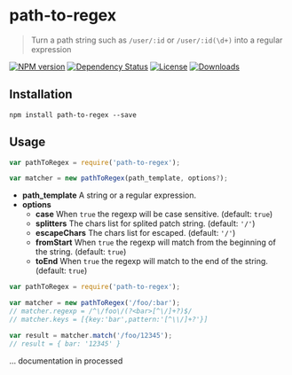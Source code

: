 # path-to-regex

> Turn a path string such as `/user/:id` or `/user/:id(\d+)`  into a regular expression 


[![NPM version][npm-image]][npm-url]
[![Dependency Status][david-image]][david-url]
[![License][license-image]][license-url]
[![Downloads][downloads-image]][downloads-url]

## Installation

```
npm install path-to-regex --save
```

## Usage

```javascript
var pathToRegex = require('path-to-regex');

var matcher = new pathToRegex(path_template, options?);
```

- **path_template** A string or a regular expression.
- **options**
  - **case** When `true` the regexp will be case sensitive. (default: `true`)
  - **splitters** The chars list for splited patch string. (default: `'/'`)
  - **escapeChars** The chars list for escaped. (default: `'/'`)
  - **fromStart** When `true` the regexp will match from the beginning of the string. (default: `true`)
  - **toEnd** When `true` the regexp will match to the end of the string. (default: `true`)


```javascript
var pathToRegex = require('path-to-regex');

var matcher = new pathToRegex('/foo/:bar');
// matcher.regexp = /^\/foo\/(?<bar>[^\/]+?)$/
// matcher.keys = [{key:'bar',pattern:'[^\\/]+?'}]

var result = matcher.match('/foo/12345');
// result = { bar: '12345' }
```

... documentation in processed



[npm-image]: https://img.shields.io/npm/v/path-to-regex.svg?style=flat
[npm-url]: https://npmjs.org/package/path-to-regex
[david-image]: http://img.shields.io/david/lastuniverse/path-to-regex.svg?style=flat
[david-url]: https://david-dm.org/lastuniverse/path-to-regex
[license-image]: http://img.shields.io/npm/l/path-to-regex.svg?style=flat
[license-url]: LICENSE
[downloads-image]: http://img.shields.io/npm/dm/path-to-regex.svg?style=flat
[downloads-url]: https://npmjs.org/package/path-to-regex